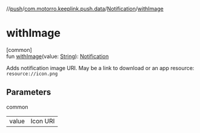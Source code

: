 //[push](../../../index.md)/[com.motorro.keeplink.push.data](../index.md)/[Notification](index.md)/[withImage](with-image.md)

# withImage

[common]\
fun [withImage](with-image.md)(value: [String](https://kotlinlang.org/api/latest/jvm/stdlib/kotlin/-string/index.html)): [Notification](index.md)

Adds notification image URI. May be a link to download or an app resource: `resource://icon.png`

## Parameters

common

| | |
|---|---|
| value | Icon URI |
